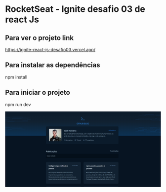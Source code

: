 # RocketSeat - Ignite desafio 03 de react Js

## Para ver o projeto link
https://ignite-react-js-desafio03.vercel.app/

## Para instalar as dependências
npm install

## Para iniciar o projeto
npm run dev

<img src="./public/images/capa.png" alt="imagem do projeto" />